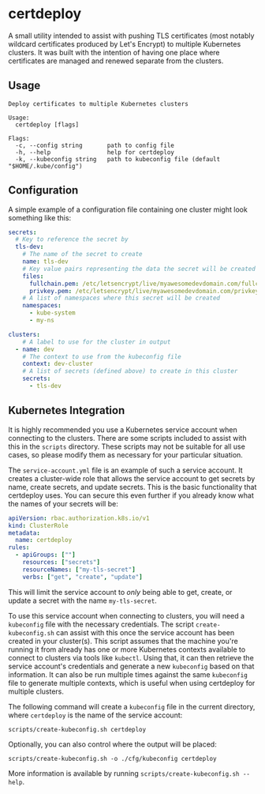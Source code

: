 # certdeploy

A small utility intended to assist with pushing TLS certificates (most notably 
wildcard certificates produced by Let's Encrypt) to multiple Kubernetes
clusters. It was built with the intention of having one place where
certificates are managed and renewed separate from the clusters.

## Usage

```
Deploy certificates to multiple Kubernetes clusters

Usage:
  certdeploy [flags]

Flags:
  -c, --config string       path to config file
  -h, --help                help for certdeploy
  -k, --kubeconfig string   path to kubeconfig file (default "$HOME/.kube/config")
```

## Configuration

A simple example of a configuration file containing one cluster might look
something like this:

```yaml
secrets:
  # Key to reference the secret by
  tls-dev:
    # The name of the secret to create
    name: tls-dev
    # Key value pairs representing the data the secret will be created with
    files:
      fullchain.pem: /etc/letsencrypt/live/myawesomedevdomain.com/fullchain.pem
      privkey.pem: /etc/letsencrypt/live/myawesomedevdomain.com/privkey.pem
    # A list of namespaces where this secret will be created
    namespaces:
      - kube-system
      - my-ns

clusters:
    # A label to use for the cluster in output
  - name: dev
    # The context to use from the kubeconfig file
    context: dev-cluster
    # A list of secrets (defined above) to create in this cluster
    secrets:
      - tls-dev
```

## Kubernetes Integration

It is highly recommended you use a Kubernetes service account when connecting
to the clusters. There are some scripts included to assist with this in the
`scripts` directory. These scripts may not be suitable for all use cases, so
please modify them as necessary for your particular situation.

The `service-account.yml` file is an example of such a service account. It
creates a cluster-wide role that allows the service account to get secrets
by name, create secrets, and update secrets. This is the basic
functionality that certdeploy uses. You can secure this even further if you
already know what the names of your secrets will be:

```yaml
apiVersion: rbac.authorization.k8s.io/v1
kind: ClusterRole
metadata:
  name: certdeploy
rules:
  - apiGroups: [""]
    resources: ["secrets"]
    resourceNames: ["my-tls-secret"]
    verbs: ["get", "create", "update"]
```

This will limit the service account to _only_ being able to get, create, or
update a secret with the name `my-tls-secret`.

To use this service account when connecting to clusters, you will need a
`kubeconfig` file with the necessary credentials. The script
`create-kubeconfig.sh` can assist with this once the service account has been
created in your cluster(s). This script assumes that the machine you're
running it from already has one or more Kubernetes contexts available to
connect to clusters via tools like `kubectl`. Using that, it can then
retrieve the service account's credentials and generate a new `kubeconfig`
based on that information. It can also be run multiple times against the same
`kubeconfig` file to generate multiple contexts, which is useful when using
certdeploy for multiple clusters.

The following command will create a `kubeconfig` file in the current directory, 
where `certdeploy` is the name of the service account:

```
scripts/create-kubeconfig.sh certdeploy
```

Optionally, you can also control where the output will be placed:

```
scripts/create-kubeconfig.sh -o ./cfg/kubeconfig certdeploy
``` 

More information is available by running `scripts/create-kubeconfig.sh --help`.